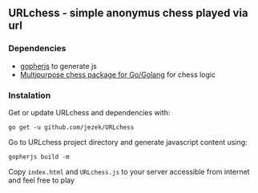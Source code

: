URLchess - simple anonymus chess played via url
-----------------------------------------------

### Dependencies
- [gopherjs](https://github.com/gopherjs/gopherjs) to generate js
- [Multipurpose chess package for Go/Golang](https://github.com/andrewbackes/chess) for chess logic

### Instalation
Get or update URLchess and dependencies with:
```
go get -u github.com/jezek/URLchess
```

Go to URLchess project directory and generate javascript content using:
```
gopherjs build -m
```

Copy `index.html` and `URLchess.js` to your server accessible from internet and feel free to play
